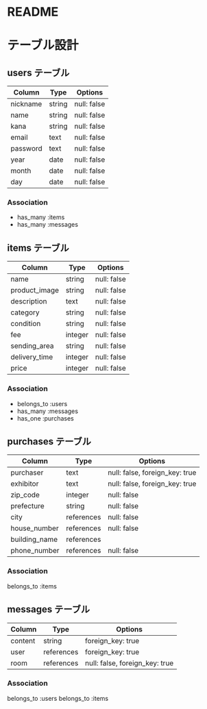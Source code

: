 # README

# テーブル設計

## users テーブル

| Column   | Type    | Options     |
| -------- | ------  | ----------- |
| nickname | string  | null: false | ニックネーム
| name     | string  | null: false | 名前
| kana     | string  | null: false | 名前(カナ)
| email    | text    | null: false | e-mail
| password | text    | null: false | パスワード
| year     | date    | null: false | 生年月日(年) Active_hase
| month    | date    | null: false | 生年月日(月) Active_hase
| day      | date    | null: false | 生年月日(日) Active_hase



### Association
- has_many :items
- has_many :messages


## items テーブル

| Column          | Type    | Options     |
| ----------------| --------| ----------- |
| name            | string  | null: false | 商品名
| product_image   | string  | null: false | 商品画像
| description     | text    | null: false | 商品の説明
| category        | string  | null: false | カテゴリー Active_hash
| condition       | string  | null: false | 商品の状態 Active_hash
| fee             | integer | null: false | 配送料 Active_hash
| sending_area    | string  | null: false | 発送元の地域 Active_hash
| delivery_time   | integer | null: false | 発送までの日数 Active_hash
| price           | integer | null: false | 価格

### Association
- belongs_to :users
- has_many :messages
- has_one :purchases

## purchases テーブル

| Column        | Type       | Options                        |
| --------------| ---------- | ------------------------------ |
| purchaser     | text       | null: false, foreign_key: true | 購入者
| exhibitor     | text       | null: false, foreign_key: true | 出品者
| zip_code      | integer    | null: false                    | 郵便番号
| prefecture    | string     | null: false                    | 都道府 Active_hash
| city          | references | null: false                    | 市町村
| house_number  | references | null: false                    | 番地
| building_name | references |                                | 建物名
| phone_number  | references | null: false                    | 電話番号

### Association
belongs_to :items

## messages テーブル

| Column  | Type       | Options                        |
| ------- | ---------- | ------------------------------ |
| content | string     | foreign_key: true              | 商品ID
| user    | references | foreign_key: true              | ユーザーID
| room    | references | null: false, foreign_key: true | コメント

### Association
belongs_to :users
belongs_to :items